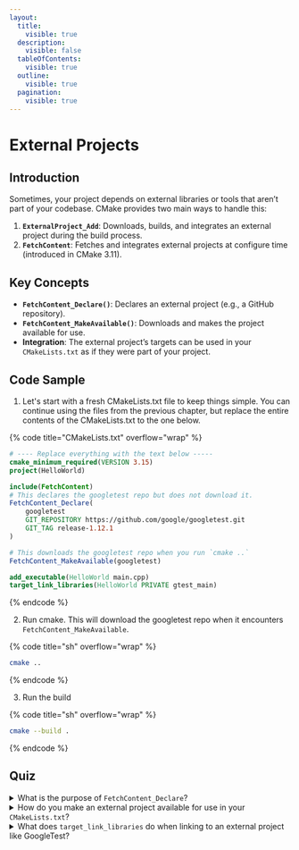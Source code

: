 ```yaml
---
layout:
  title:
    visible: true
  description:
    visible: false
  tableOfContents:
    visible: true
  outline:
    visible: true
  pagination:
    visible: true
---
```


# External Projects

## Introduction

Sometimes, your project depends on external libraries or tools that aren’t part of your codebase. CMake provides two main ways to handle this:

1. **`ExternalProject_Add`**: Downloads, builds, and integrates an external project during the build process.
2. **`FetchContent`**: Fetches and integrates external projects at configure time (introduced in CMake 3.11).

## Key Concepts

* **`FetchContent_Declare()`**: Declares an external project (e.g., a GitHub repository).
* **`FetchContent_MakeAvailable()`**: Downloads and makes the project available for use.
* **Integration**: The external project’s targets can be used in your `CMakeLists.txt` as if they were part of your project.

## Code Sample

1. Let's start with a fresh CMakeLists.txt file to keep things simple. You can continue using the files from the previous chapter, but replace the entire contents of the CMakeLists.txt to the one below.

{% code title="CMakeLists.txt" overflow="wrap" %}
```cmake
# ---- Replace everything with the text below -----
cmake_minimum_required(VERSION 3.15)
project(HelloWorld)

include(FetchContent)
# This declares the googletest repo but does not download it.
FetchContent_Declare(
    googletest
    GIT_REPOSITORY https://github.com/google/googletest.git
    GIT_TAG release-1.12.1
)

# This downloads the googletest repo when you run `cmake ..`
FetchContent_MakeAvailable(googletest)

add_executable(HelloWorld main.cpp)
target_link_libraries(HelloWorld PRIVATE gtest_main)
```
{% endcode %}

2. Run cmake. This will download the googletest repo when it encounters `FetchContent_MakeAvailable`.

{% code title="sh" overflow="wrap" %}
```sh
cmake ..
```
{% endcode %}

3. Run the build

{% code title="sh" overflow="wrap" %}
```sh
cmake --build .
```
{% endcode %}

## Quiz

<details>

<summary>What is the purpose of <code>FetchContent_Declare</code>?</summary>

`FetchContent_Declare` declares an external project (e.g., a GitHub repository) and specifies how to fetch it.

</details>

<details>

<summary>How do you make an external project available for use in your <code>CMakeLists.txt</code>?</summary>

You use `FetchContent_MakeAvailable` to download and make the external project available.

</details>

<details>

<summary>What does <code>target_link_libraries</code> do when linking to an external project like GoogleTest?</summary>

`target_link_libraries` links the external library to your target, making its functions available.

</details>
